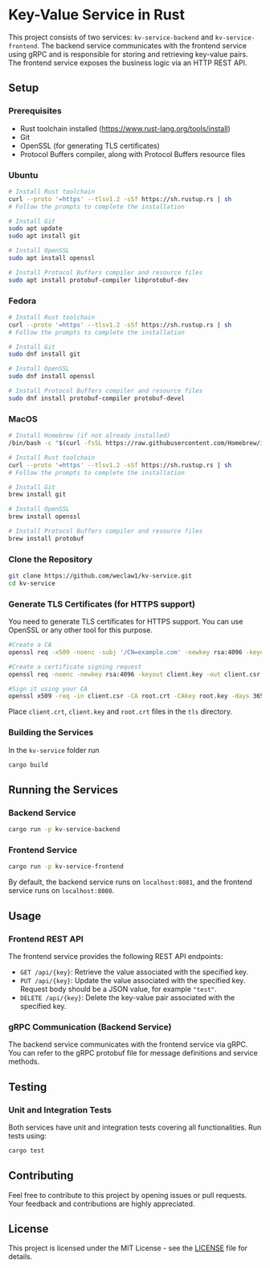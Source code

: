 # Key-Value Service in Rust

This project consists of two services: `kv-service-backend` and `kv-service-frontend`. The backend service communicates with the frontend service using gRPC and is responsible for storing and retrieving key-value pairs. The frontend service exposes the business logic via an HTTP REST API.

## Setup

### Prerequisites

- Rust toolchain installed (https://www.rust-lang.org/tools/install)
- Git
- OpenSSL (for generating TLS certificates)
- Protocol Buffers compiler, along with Protocol Buffers resource files

### Ubuntu

```bash
# Install Rust toolchain
curl --proto '=https' --tlsv1.2 -sSf https://sh.rustup.rs | sh
# Follow the prompts to complete the installation

# Install Git
sudo apt update
sudo apt install git

# Install OpenSSL
sudo apt install openssl

# Install Protocol Buffers compiler and resource files
sudo apt install protobuf-compiler libprotobuf-dev
```

### Fedora

```bash
# Install Rust toolchain
curl --proto '=https' --tlsv1.2 -sSf https://sh.rustup.rs | sh
# Follow the prompts to complete the installation

# Install Git
sudo dnf install git

# Install OpenSSL
sudo dnf install openssl

# Install Protocol Buffers compiler and resource files
sudo dnf install protobuf-compiler protobuf-devel
```


### MacOS

```bash
# Install Homebrew (if not already installed)
/bin/bash -c "$(curl -fsSL https://raw.githubusercontent.com/Homebrew/install/HEAD/install.sh)"

# Install Rust toolchain
curl --proto '=https' --tlsv1.2 -sSf https://sh.rustup.rs | sh
# Follow the prompts to complete the installation

# Install Git
brew install git

# Install OpenSSL
brew install openssl

# Install Protocol Buffers compiler and resource files
brew install protobuf
```


### Clone the Repository

```bash
git clone https://github.com/weclaw1/kv-service.git
cd kv-service
```

### Generate TLS Certificates (for HTTPS support)

You need to generate TLS certificates for HTTPS support. You can use OpenSSL or any other tool for this purpose.

```bash
#Create a CA
openssl req -x509 -noenc -subj '/CN=example.com' -newkey rsa:4096 -keyout root.key -out root.crt

#Create a certificate signing request
openssl req -noenc -newkey rsa:4096 -keyout client.key -out client.csr -subj '/CN=example.com' -addext subjectAltName=DNS:example.com

#Sign it using your CA
openssl x509 -req -in client.csr -CA root.crt -CAkey root.key -days 365 -out client.crt -copy_extensions copy
```

Place `client.crt`, `client.key` and `root.crt` files in the `tls` directory.

### Building the Services
In the `kv-service` folder run

```bash
cargo build
```

## Running the Services

### Backend Service

```bash
cargo run -p kv-service-backend
```

### Frontend Service

```bash
cargo run -p kv-service-frontend
```

By default, the backend service runs on `localhost:8081`, and the frontend service runs on `localhost:8080`.

## Usage

### Frontend REST API

The frontend service provides the following REST API endpoints:

- `GET /api/{key}`: Retrieve the value associated with the specified key.
- `PUT /api/{key}`: Update the value associated with the specified key. Request body should be a JSON value, for example `"test"`.
- `DELETE /api/{key}`: Delete the key-value pair associated with the specified key.

### gRPC Communication (Backend Service)

The backend service communicates with the frontend service via gRPC. You can refer to the gRPC protobuf file for message definitions and service methods.

## Testing

### Unit and Integration Tests

Both services have unit and integration tests covering all functionalities. Run tests using:

```bash
cargo test
```

## Contributing

Feel free to contribute to this project by opening issues or pull requests. Your feedback and contributions are highly appreciated.

## License

This project is licensed under the MIT License - see the [LICENSE](https://github.com/weclaw1/kv-service/blob/main/LICENSE) file for details.